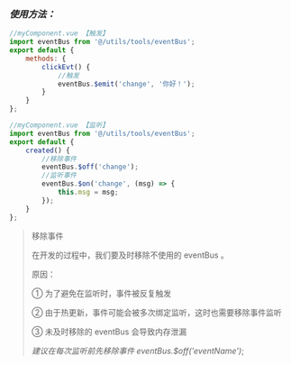 ### _使用方法：_

```javascript
//myComponent.vue 【触发】
import eventBus from '@/utils/tools/eventBus';
export default {
    methods: {
        clickEvt() {
            //触发
            eventBus.$emit('change', '你好！');
        }
    }
};
```

```javascript
//myComponent.vue 【监听】
import eventBus from '@/utils/tools/eventBus';
export default {
    created() {
        //移除事件
        eventBus.$off('change');
        //监听事件
        eventBus.$on('change', (msg) => {
            this.msg = msg;
        });
    }
};
```

> 移除事件
>
> 在开发的过程中，我们要及时移除不使用的 eventBus 。
>
> 原因：
>
> ① 为了避免在监听时，事件被反复触发
>
> ② 由于热更新，事件可能会被多次绑定监听，这时也需要移除事件监听
>
> ③ 未及时移除的 eventBus 会导致内存泄漏
>
> _建议在每次监听前先移除事件 eventBus.$off('eventName')_;
